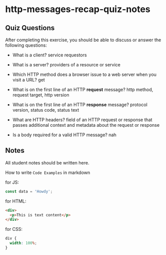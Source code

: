 # http-messages-recap-quiz-notes

## Quiz Questions

After completing this exercise, you should be able to discuss or answer the following questions:

- What is a client?
  service requestors

- What is a server?
  providers of a resource or service

- Which HTTP method does a browser issue to a web server when you visit a URL?
  get

- What is on the first line of an HTTP **request** message?
  http method, request target, http version

- What is on the first line of an HTTP **response** message?
  protocol version, status code, status text

- What are HTTP headers?
  field of an HTTP request or response that passes additional context and metadata about the request or response

- Is a body required for a valid HTTP message?
  nah

## Notes

All student notes should be written here.

How to write `Code Examples` in markdown

for JS:

```javascript
const data = 'Howdy';
```

for HTML:

```html
<div>
  <p>This is text content</p>
</div>
```

for CSS:

```css
div {
  width: 100%;
}
```
